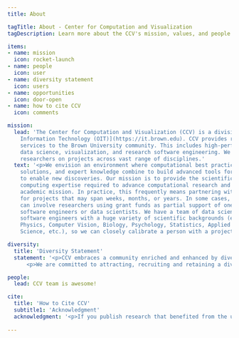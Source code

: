 ```yaml
---
title: About

tagTitle: About - Center for Computation and Visualization
tagDescription: Learn more about the CCV's mission, values, and people.

items:
- name: mission
  icon: rocket-launch
- name: people
  icon: user
- name: diversity statement
  icon: users
- name: opportunities
  icon: door-open
- name: how to cite CCV
  icon: comments

mission:
  lead: 'The Center for Computation and Visualization (CCV) is a division of the [Office of
    Information Technology (OIT)](https://it.brown.edu). CCV provides research computing 
    services to the Brown University community. This includes high-performance computing, 
    data science, visualization, and research software engineering. We also collaborate with
    researchers on projects across vast range of disciplines.'
  text: '<p>We envision an environment where computational best practices, innovative
    solutions, and expert knowledge combine to build advanced tools for research and
    to enable new discoveries. Our mission is to provide the scientific and technical
    computing expertise required to advance computational research and support Brown’s
    academic mission. In practice, this frequently means partnering with researchers
    for projects that may span weeks, months, or years. In some cases, these partnerships
    can involve researchers using grant funds as partial support of one of our research
    software engineers or data scientists. We have a team of data scientists and research
    software engineers with a huge variety of scientific backgrounds (e.g., Engineering,
    Physics, Computer Vision, Biology, Psychology, Statistics, Applied Math, Computer
    Science, etc.), so we can closely calibrate a person with a project.</p>'

diversity:
  title: 'Diversity Statement'
  statement: '<p>CCV embraces a community enriched and enhanced by diverse dimensions, including race, ethnicity and national origins, disability status, gender and gender identity, sexuality, class and religion.  We believe diversity brings innovation and progress. We are especially committed to increasing the representation of those populations that have been historically underrepresented in STEM.</p>
      <p>We are committed to attracting, recruiting and retaining a diverse team. We especially encourage individuals from underrepresented groups to join our community.</p>'

people:
  lead: CCV team is awesome!

cite:
  title: 'How to Cite CCV'
  subtitle1: 'Acknowledgment'
  acknowledgment: '<p>If you publish research that benefited from the use of CCV services or resources, we would greatly appreciate an acknowledgment that states:</p><p>This research [Part of this research] was conducted using [computational/visualization] resources and services at the Center for Computation and Visualization, Brown University.</p>'
  
---
```

